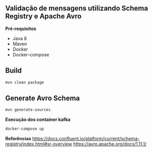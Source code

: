 Validação de mensagens utilizando Schema Registry e Apache Avro
------

**Pré-requisitos**
- Java 8
- Maven
- Docker
- Docker-compose

## Build
```bash
mvn clean package
```
## Generate Avro Schema
```bash
mvn generate-sources
```

**Execução dos container kafka**
```bash
docker-compose up
```

**Referências**
https://docs.confluent.io/platform/current/schema-registry/index.html#sr-overview
https://avro.apache.org/docs/1.11.1/
